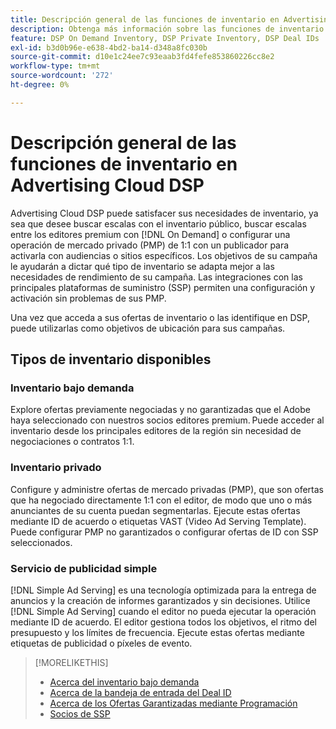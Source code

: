 ```yaml
---
title: Descripción general de las funciones de inventario en Advertising Cloud DSP
description: Obtenga más información sobre las funciones de inventario disponibles.
feature: DSP On Demand Inventory, DSP Private Inventory, DSP Deal IDs
exl-id: b3d0b96e-e638-4bd2-ba14-d348a8fc030b
source-git-commit: d10e1c24ee7c93eaab3fd4fefe853860226cc8e2
workflow-type: tm+mt
source-wordcount: '272'
ht-degree: 0%

---
```


# Descripción general de las funciones de inventario en Advertising Cloud DSP

Advertising Cloud DSP puede satisfacer sus necesidades de inventario, ya sea que desee buscar escalas con el inventario público, buscar escalas entre los editores premium con [!DNL On Demand] o configurar una operación de mercado privado (PMP) de 1:1 con un publicador para activarla con audiencias o sitios específicos. Los objetivos de su campaña le ayudarán a dictar qué tipo de inventario se adapta mejor a las necesidades de rendimiento de su campaña. Las integraciones con las principales plataformas de suministro (SSP) permiten una configuración y activación sin problemas de sus PMP.

Una vez que acceda a sus ofertas de inventario o las identifique en DSP, puede utilizarlas como objetivos de ubicación para sus campañas.

## Tipos de inventario disponibles

### Inventario bajo demanda

Explore ofertas previamente negociadas y no garantizadas que el Adobe haya seleccionado con nuestros socios editores premium. Puede acceder al inventario desde los principales editores de la región sin necesidad de negociaciones o contratos 1:1.

### Inventario privado

Configure y administre ofertas de mercado privadas (PMP), que son ofertas que ha negociado directamente 1:1 con el editor, de modo que uno o más anunciantes de su cuenta puedan segmentarlas. Ejecute estas ofertas mediante ID de acuerdo o etiquetas VAST (Video Ad Serving Template). Puede configurar PMP no garantizados o configurar ofertas de ID con SSP seleccionados.

### Servicio de publicidad simple

[!DNL Simple Ad Serving] es una tecnología optimizada para la entrega de anuncios y la creación de informes garantizados y sin decisiones. Utilice [!DNL Simple Ad Serving] cuando el editor no pueda ejecutar la operación mediante ID de acuerdo. El editor gestiona todos los objetivos, el ritmo del presupuesto y los límites de frecuencia. Ejecute estas ofertas mediante etiquetas de publicidad o píxeles de evento.

>[!MORELIKETHIS]
>
>* [Acerca del inventario bajo demanda](on-demand-inventory-about.md)
>* [Acerca de la bandeja de entrada del Deal ID](deal-id-inbox-about.md)
>* [Acerca de los Ofertas Garantizadas mediante Programación](programmatic-guaranteed-about.md)
>* [Socios de SSP](ssp-partners.md)

<!-- >* [About Private Inventory](private-inventory-about.md) -->
